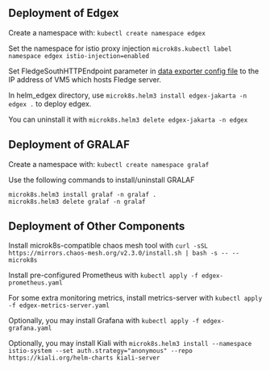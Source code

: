 ## Deployment of Edgex

Create a namespace with: `kubectl create namespace edgex`

Set the namespace for istio proxy injection `microk8s.kubectl label namespace edgex istio-injection=enabled`

Set FledgeSouthHTTPEndpoint parameter in [data exporter config file](helm_edgex/templates/edgex-exporter-fledge/edgex-exporter-fledge-configmap.yaml) to the IP address of VM5 which hosts Fledge server. 

In helm_edgex directory, use `microk8s.helm3 install edgex-jakarta -n edgex .` to deploy edgex.

You can uninstall it with `microk8s.helm3 delete edgex-jakarta -n edgex
`
## Deployment of GRALAF

Create a namespace with: `kubectl create namespace gralaf`

Use the following commands to install/uninstall GRALAF
```
microk8s.helm3 install gralaf -n gralaf .
microk8s.helm3 delete gralaf -n gralaf
```

## Deployment of Other Components
Install microk8s-compatible chaos mesh tool with `curl -sSL https://mirrors.chaos-mesh.org/v2.3.0/install.sh | bash -s -- --microk8s`

Install pre-configured Prometheus with `kubectl apply -f edgex-prometheus.yaml`

For some extra monitoring metrics, install metrics-server with  `kubectl apply -f edgex-metrics-server.yaml`

Optionally, you may install Grafana with `kubectl apply -f edgex-grafana.yaml`

Optionally, you may install Kiali with `microk8s.helm3 install --namespace istio-system --set auth.strategy="anonymous" --repo https://kiali.org/helm-charts kiali-server `

